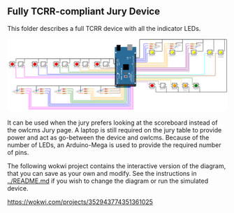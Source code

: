 ## Fully TCRR-compliant Jury Device

This folder describes a full TCRR device with all the indicator LEDs.

<img src="juryBox.png" />

It can be used when the jury prefers looking at the scoreboard instead of the owlcms Jury page. A laptop is still required on the jury table to provide power and act as go-between the device and owlcms.  Because of the number of LEDs, an Arduino-Mega is used to provide the required number of pins.

The following wokwi project contains the interactive version of the diagram, that you can save as your own and modify. See the instructions in [../README.md](../README.md) if you wish to change the diagram or run the simulated device.

https://wokwi.com/projects/352943774351361025